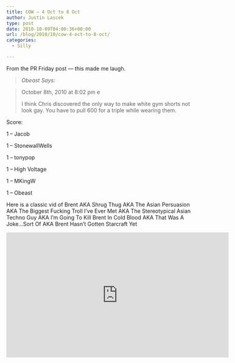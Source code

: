 ```yaml
---
title: COW – 4 Oct to 8 Oct
author: Justin Lascek
type: post
date: 2010-10-09T04:00:36+00:00
url: /blog/2010/10/cow-4-oct-to-8-oct/
categories:
  - Silly

---
```

From the PR Friday post &#8212; this made me laugh.
  


> _Obeast Says:_
  
> October 8th, 2010 at 8:02 pm e
> 
> I think Chris discovered the only way to make white gym shorts not look gay. You have to pull 600 for a triple while wearing them.

Score:
  
1 – Jacob
  
1 – StonewallWells
  
1 – tonypop
  
1 – High Voltage
  
1 – MKingW
  
1 &#8211; Obeast
  

  
Here is a classic vid of Brent AKA Shrug Thug AKA The Asian Persuasion AKA The Biggest Fucking Troll I&#8217;ve Ever Met AKA The Stereotypical Asian Techno Guy AKA I&#8217;m Going To Kill Brent In Cold Blood AKA That Was A Joke&#8230;Sort Of AKA Brent Hasn&#8217;t Gotten Starcraft Yet
  
<span class="embed-youtube" style="text-align:center; display: block;"><iframe class='youtube-player' type='text/html' width='584' height='329' src='https://www.youtube.com/embed/QrIHI2yvwr0?version=3&#038;rel=1&#038;fs=1&#038;autohide=2&#038;showsearch=0&#038;showinfo=1&#038;iv_load_policy=1&#038;wmode=transparent' allowfullscreen='true' style='border:0;'></iframe></span>
